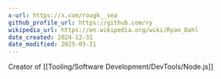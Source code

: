 ```yaml
---
x-url: https://x.com/rough__sea
github_profile_url: https://github.com/ry
wikipedia_url: https://en.wikipedia.org/wiki/Ryan_Dahl
date_created: 2024-12-31
date_modified: 2025-03-21
---
```

Creator of [[Tooling/Software Development/DevTools/Node.js]]

